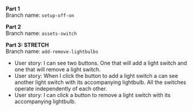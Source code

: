 <!-- # React State with Images

#### Overview
Images can be saved within a React component and imported to a component.

####  Learning Objectives
- Creating an assets directory in a React application
- Importing an image to a React component

#### Useful Commands
- $ yarn create react-app app-name
- $ yarn start
- control + c (stops the server)
- control + t (opens a new terminal tab)

#### Troubleshooting Tips
- Is your server running?
- Are your components imported and exported?
- What is your error message telling you?

---

## Lightbulb Challenge -->

**Part 1**  
Branch name: `setup-off-on`
<!-- - User story: I can navigate to localhost:3000 in the browser and see a React application. -->
<!-- - User story: The app has a header and a square on the screen with the word "off" in the middle. -->
<!-- - User story: When I click the square the word toggles from "off" to "on" and then back to "off" again. -->
<!-- - User story: When the lightbulb is "off" the background color of the box is white. When the lightbulb is "on" the background color of the box is yellow. -->

**Part 2**  
Branch name: `assets-switch`

<!-- - User story: Instead of seeing a box, I see a picture of a light switch in the "off" position. -->
<!-- - User story: When I click the light switch the image toggles from an image in the "off" position to an image in the "on" position and then back to "off" again. -->
<!-- - User story: When the light switch is "off" I see a white (unlit) lightbulb. When I turn the switch "on" I see a yellow (lit) lightbulb. -->

**Part 3: STRETCH**  
Branch name: `add-remove-lightbulbs`

- User story: I can see two buttons. One that will add a light switch and one that will remove a light switch.
- User story: When I click the button to add a light switch a can see another light switch with its accompanying lightbulb. All the switches operate independently of each other.
- User story: I can click a button to remove a light switch with its accompanying lightbulb.
